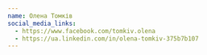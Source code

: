 ```yaml
---
name: Олена Томків
social_media_links:
  - https://www.facebook.com/tomkiv.olena
  - https://ua.linkedin.com/in/olena-tomkiv-375b7b107
---
```

